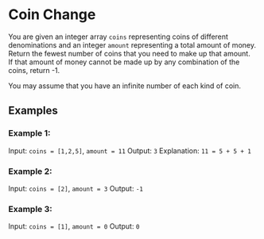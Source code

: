 ﻿# Coin Change

You are given an integer array `coins` representing coins of different denominations 
and an integer `amount` representing a total amount of money.  
Return the fewest number of coins that you need to make up that amount.  
If that amount of money cannot be made up by any combination of the coins, return -1.

You may assume that you have an infinite number of each kind of coin.

## Examples

### Example 1:

Input: `coins = [1,2,5]`, `amount = 11`
Output: `3`
Explanation: `11 = 5 + 5 + 1`

### Example 2:

Input: `coins = [2]`, `amount = 3`
Output: `-1`

### Example 3:

Input: `coins = [1]`, `amount = 0`
Output: `0`
